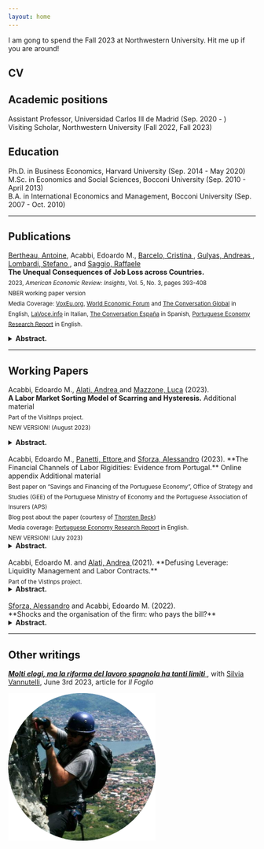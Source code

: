 ```yaml
---
layout: home
---
```


I am gong to spend the Fall 2023 at Northwestern University. Hit me up if you are around!

## CV <a href="{{ site.url }}/docs/EMA_cv.pdf" class="{{ site.link_icon }}" title="{{ site.link_title }}" id="icon"></a>

## Academic positions

Assistant Professor, Universidad Carlos III de Madrid (Sep. 2020 - )  
Visiting Scholar, Northwestern University (Fall 2022, Fall 2023)
## Education

Ph.D. in Business Economics, Harvard University (Sep. 2014 - May 2020)  
M.Sc. in Economics and Social Sciences, Bocconi University (Sep. 2010 - April 2013)  
B.A. in International Economics and Management, Bocconi University (Sep. 2007 - Oct. 2010)  

---

## Publications

<a href="https://www.antoinebertheau.com/"> Bertheau, Antoine</a>, Acabbi, Edoardo M., <a href="https://www.bde.es/investigador/en/menu/people/research_staff_a/Barcelo__Cristina.html"> Barcelo, Cristina </a>, <a href="https://sites.google.com/site/andreasgulyas/home"> Gulyas, Andreas </a>, <a href="https://stefano-lombardi.github.io/"> Lombardi, Stefano <a/>,  and <a href="https://sites.google.com/site/raffaelesaggio/"> Saggio, Raffaele </a>
<br> 
**The Unequal Consequences of Job Loss across Countries.** <a href="{{ site.url }}/docs/JobDisplacement_AcrossEurope.pdf" class="{{ site.pdf_icon }}" title="{{ site.pdf_title }}" id="icon"></a><br> 
<sub> 2023, _American Economic Review: Insights_, Vol. 5, No. 3, pages 393-408 </sub> <br>
<sub> NBER working paper version <a href="https://www.nber.org/papers/w29727" class="{{ site.pdf_icon }}" title="{{ site.pdf_title }}"  id="icon"></a> </sub><br>
<sub> Media Coverage: <a href="https://voxeu.org/article/unequal-cost-job-loss-across-countries">VoxEu.org</a>, <a href="https://www.weforum.org/agenda/2022/03/the-unequal-cost-of-job-loss-across-countries/">World Economic Forum</a> and  <a href="https://theconversation.com/southern-european-workers-lose-more-than-their-jobs-when-they-are-laid-off-191002">The Conversation Global</a> in English, <a href="https://www.lavoce.info/archives/93689/limpatto-del-licenziamento-non-e-uguale-per-tutti/">LaVoce.info</a> in Italian, <a href="https://theconversation.com/los-trabajadores-del-sur-de-europa-pierden-mas-que-el-empleo-cuando-son-despedidos-175880">The Conversation España</a> in Spanish, <a href="https://research.pej.pt/2022/03/the-experience-of-losing-a-job-in-different-countries-in-europe/">Portuguese Economy Research Report</a> in English.</sub>

<details>
<summary><b> Abstract. </b></summary>

We document the consequences of losing a job across countries using a harmonized research design. Workers in Denmark and Sweden experience the lowest earnings declines following job displacement, while workers in Italy, Spain, and Portugal experience losses three times as high. French and Austrian workers face earnings losses somewhere in-between. Key to these differences is that Southern European workers are less likely to find employment following displacement. Loss of employer-specific wage premiums accounts for 40% to 95% of within country wage declines. The use of active labor market policies predicts a significant portion of the cross-country heterogeneity in earnings losses.
</details>

---

## Working Papers

Acabbi, Edoardo M., <a href="https://andrealati.github.io"> Alati, Andrea </a> and <a href="https://lucamazzone.github.io/"> Mazzone, Luca</a> (2023).  
**A Labor Market Sorting Model of Scarring and Hysteresis.** <a href="https://papers.ssrn.com/sol3/papers.cfm?abstract_id=4068858" class="{{ site.pdf_icon }}" title="{{ site.pdf_title }}" id="icon"></a> Additional material <a href="{{ site.url }}/docs/AAM_additional.pdf" class="{{ site.pdf_icon }}" title="{{ site.pdf_title }}" id="icon"></a>
<br> <sub> Part of the VisitInps project. </sub>
<br> <sub>NEW VERSION! (August 2023)</sub> 

<details>
<summary><b> Abstract. </b></summary>

Evaluating the allocative effects of recessions is challenging due to the dynamic and jointly evolving distributions of workers and firms. Workers constantly gain or lose human capital, while the landscape of firms shifts with cyclical vacancy posting, entry and exit. We build a search model with aggregate risk and worker-firm heterogeneity, in which human capital accumulation depends on the sorting of workers to firms. The framework allows us to account for how workers' skills and firms' distributions jointly vary with and in turn impact business cycles.  We estimate the model on administrative data and show that persistent negative effects on the productivity of worker-firm matches dominate cleansing effects, with distortions in sorting and human capital accumulation accounting for approximately 60% of cumulative output losses. Our model offers a rationale for the increased length of recessions and their heterogeneous welfare effects across age, income, and human capital distributions.

</details>

<br>
Acabbi, Edoardo M., <a href="https://sites.google.com/view/ettorepanetti"> Panetti, Ettore </a> and <a href="https://sites.google.com/site/alessandrosforza87/home"> Sforza, Alessandro</a> (2023).  
**The Financial Channels of Labor Rigidities: Evidence from Portugal.** <a href="{{ site.url }}/docs/APS.pdf" class="{{ site.pdf_icon }}" title="{{ site.pdf_title }}" id="icon"></a> Online appendix <a href="{{ site.url }}/docs/APS_OA.pdf" class="{{ site.pdf_icon }}" title="{{ site.pdf_title }}" id="icon"></a> Additional material <a href="{{ site.url }}/docs/APS_addendum.pdf" class="{{ site.pdf_icon }}" title="{{ site.pdf_title }}" id="icon"></a> 
<br> <sub>Best paper on “Savings and Financing of the Portuguese Economy”, Office of Strategy and Studies (GEE) of the Portuguese Ministry of Economy and the Portuguese Association of Insurers (APS)</sub> 
<br> <sub>Blog post about the paper (courtesy of <a href="http://www.thorstenbeck.com">Thorsten Beck</a>) <a href="http://www.thorstenbeck.com/108089829/6893607/posting/interesting-papers-april-2020" class="{{ site.link_icon }}" title="{{ site.pdf_title }}"  id="icon"></a> </sub>
<br> <sub> Media coverage: <a href="https://research.pej.pt/2020/01/07/finance-and-labor-rigidity-in-portugal/">Portuguese Economy Research Report</a> in English.</sub>
<br> <sub>NEW VERSION! (July 2023)</sub>

<details>
<summary><b> Abstract. </b></summary>

We study how labor rigidities affect firms' responses to credit shocks. Using novel data on the universe of workers, firms, banks and credit in Portugal, we establish three main facts. First, a short-term credit supply shock leads to a decrease in firms' employment and size and to a greater probability of exit, but the effects are concentrated on firms deriving greater value added from labor within their industries. Second, this exposure to liquidity risk stems from exposure to high-skill workers' compensation: the shock disproportionately affects productive firms with a high-skilled specialized labor force that requires greater investment in on-the-job training. Third, given labor costs exposure, productivity does not attenuate the effects of credit shocks. Our findings suggest that labor rigidities are an important driver of the lack of productivity-enhancing reallocation throughout financial crises.

</details>

<br>
Acabbi, Edoardo M. and <a href="https://andrealati.github.io"> Alati, Andrea </a> (2021).  
**Defusing Leverage: Liquidity Management and Labor Contracts.** <a href="https://papers.ssrn.com/sol3/papers.cfm?abstract_id=3768825" class="{{ site.pdf_icon }}" title="{{ site.pdf_title }}" id="icon"></a>
<br><sub>Part of the VistInps project.</sub>

<details>
<summary><b> Abstract. </b></summary>

Rigidities in firms' payroll structures are likely to increase the transmission of shocks to firms' cash flows and profitability. By using Italian administrative data on workers careers and firms’ balance sheets, we study how the use of permanent and fixed-term labor contracts affects this pass-through. We document how firms use the contract composition of their workforce to manage the risk determined by their labor-induced operating leverage. First, we confirm that a higher labor share is associated with more volatile cash flows following unexpected real shocks, a telling indication of operating leverage at work through labor costs. Second, we show that firms with a greater share of temporary contracts are characterized by a smoother time-series behavior of their cash-flows. In particular, the smoothing effect is stronger for firms with higher labor share related to the permanent workforce. We complement this analysis with the study of the 2001 labor market reform that lifted constraints on the employment of temporary contracts. Exploiting the staggered implementation of the reform across different collective bargaining agreements, we show that following the reform firms increased on average their share of temporary contracts and decreased average labor compensation. In particular, earlier transition to a more flexible workforce composition led to a 1 percentage point increase in profit margins (against a -1.6pp average variation around the event) and a 5 percent decrease in cross-sectional standard deviation of profits, but only among firms with an ex-ante more rigid labor cost structure.

</details>

<br>
<a href="https://sites.google.com/site/alessandrosforza87/home"> Sforza, Alessandro</a> and Acabbi, Edoardo M. (2022).
<br> **Shocks and the organisation of the firm: who pays the bill?**  <a href="https://drive.google.com/file/d/0ByQcl7SXliImeEpMdGUtS3RGLXM/view?resourcekey=0-Mykokld7CQ4laxKSZWXmow" class="{{ site.pdf_icon }}" title="{{ site.pdf_title }}" id="icon"></a>

<details>
<summary><b> Abstract. </b></summary>
What happens to firms’ organizational structure when they are hit by a negative shock? By matching employer-employee data with firm loans and bank balance sheets, we study firms’ reactions to a credit shock–the global financial crisis—and compare it to a trade shock—the entry of China in the WTO. When hit by a credit supply shock, firms reduce employment of higher-skilled workers more than lower-skilled production workers, while no adjustment is found on the wages. In contrast, a trade shock affects the hierarchy of the firm from the bottom to the top: firms rescale the organization and reduce employment at all levels. Results support the existence of heterogenous complementarities between working capital and skills along the hierarchy of the firm. Abstracting from general equilibrium effects, we find that firms’ organization is a key channel in the transmission of credit shocks to the real economy.
</details>

___

## Other writings

<a href="https://www.ilfoglio.it/economia/2023/06/03/news/molti-elogi-ma-la-riforma-del-lavoro-spagnola-ha-tanti-limiti-5342083/"> <b><i>Molti elogi, ma la riforma del lavoro spagnola ha tanti limiti</i></b> </a>, with <a href = "https://sites.google.com/view/silviavannutelli/home"> Silvia Vannutelli</a>, June 3rd 2023, article for *Il Foglio*

<div class="centered-image">
  <img src="assets/ema.png" alt="Centered Image" width="300" height="300">
</div>